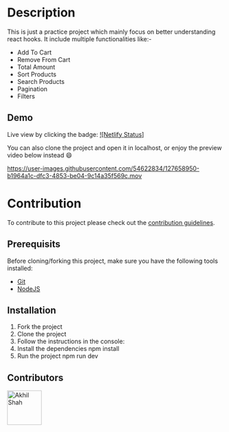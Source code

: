 # Description

This is just a practice project which mainly focus on better understanding react hooks.
It include multiple functionalities like:-

- Add To Cart
- Remove From Cart
- Total Amount
- Sort Products
- Search Products
- Pagination
- Filters

## Demo

Live view by clicking the badge: [![Netlify Status]](https://sos-animal.netlify.app/)

You can also clone the project and open it in localhost, or enjoy the preview
video below instead :smile:

https://user-images.githubusercontent.com/54622834/127658950-b1964a1c-dfc3-4853-be04-9c14a35f569c.mov

# Contribution

To contribute to this project please check out the [contribution guidelines](https://github.com/YurisCodingClub/accessibility-mentor/blob/main/CONTRIBUTING.md).

## Prerequisits

Before cloning/forking this project, make sure you have the following tools installed:

- [Git](https://git-scm.com/downloads)
- [NodeJS](https://nodejs.org/en/download/)

## Installation

1. Fork the project
2. Clone the project
3. Follow the instructions in the console:
4. Install the dependencies npm install
5. Run the project npm run dev

## Contributors

[//]: contributor-faces

<a href="https://github.com/Akhils-lanatus"><img src="https://avatars.githubusercontent.com/u/79786197?v=4" title="Akhil Shah" width="80" height="80"></a>

[//]: contributor-faces
